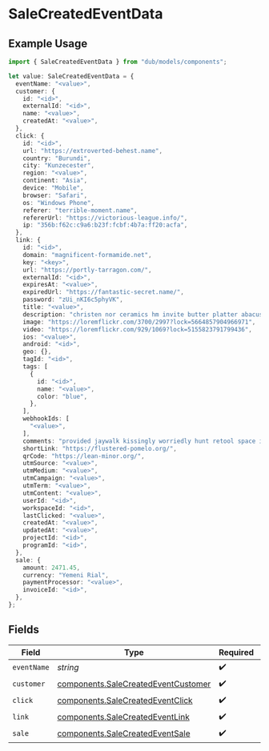 # SaleCreatedEventData

## Example Usage

```typescript
import { SaleCreatedEventData } from "dub/models/components";

let value: SaleCreatedEventData = {
  eventName: "<value>",
  customer: {
    id: "<id>",
    externalId: "<id>",
    name: "<value>",
    createdAt: "<value>",
  },
  click: {
    id: "<id>",
    url: "https://extroverted-behest.name",
    country: "Burundi",
    city: "Kunzecester",
    region: "<value>",
    continent: "Asia",
    device: "Mobile",
    browser: "Safari",
    os: "Windows Phone",
    referer: "terrible-moment.name",
    refererUrl: "https://victorious-league.info/",
    ip: "356b:f62c:c9a6:b23f:fcbf:4b7a:ff20:acfa",
  },
  link: {
    id: "<id>",
    domain: "magnificent-formamide.net",
    key: "<key>",
    url: "https://portly-tarragon.com/",
    externalId: "<id>",
    expiresAt: "<value>",
    expiredUrl: "https://fantastic-secret.name/",
    password: "zUi_nKI6c5phyVK",
    title: "<value>",
    description: "christen nor ceramics hm invite butter platter abacus which",
    image: "https://loremflickr.com/3700/2997?lock=5664857904966971",
    video: "https://loremflickr.com/929/1069?lock=5155823791799436",
    ios: "<value>",
    android: "<id>",
    geo: {},
    tagId: "<id>",
    tags: [
      {
        id: "<id>",
        name: "<value>",
        color: "blue",
      },
    ],
    webhookIds: [
      "<value>",
    ],
    comments: "provided jaywalk kissingly worriedly hunt retool space informal",
    shortLink: "https://flustered-pomelo.org/",
    qrCode: "https://lean-minor.org/",
    utmSource: "<value>",
    utmMedium: "<value>",
    utmCampaign: "<value>",
    utmTerm: "<value>",
    utmContent: "<value>",
    userId: "<id>",
    workspaceId: "<id>",
    lastClicked: "<value>",
    createdAt: "<value>",
    updatedAt: "<value>",
    projectId: "<id>",
    programId: "<id>",
  },
  sale: {
    amount: 2471.45,
    currency: "Yemeni Rial",
    paymentProcessor: "<value>",
    invoiceId: "<id>",
  },
};
```

## Fields

| Field                                                                                      | Type                                                                                       | Required                                                                                   | Description                                                                                |
| ------------------------------------------------------------------------------------------ | ------------------------------------------------------------------------------------------ | ------------------------------------------------------------------------------------------ | ------------------------------------------------------------------------------------------ |
| `eventName`                                                                                | *string*                                                                                   | :heavy_check_mark:                                                                         | N/A                                                                                        |
| `customer`                                                                                 | [components.SaleCreatedEventCustomer](../../models/components/salecreatedeventcustomer.md) | :heavy_check_mark:                                                                         | N/A                                                                                        |
| `click`                                                                                    | [components.SaleCreatedEventClick](../../models/components/salecreatedeventclick.md)       | :heavy_check_mark:                                                                         | N/A                                                                                        |
| `link`                                                                                     | [components.SaleCreatedEventLink](../../models/components/salecreatedeventlink.md)         | :heavy_check_mark:                                                                         | N/A                                                                                        |
| `sale`                                                                                     | [components.SaleCreatedEventSale](../../models/components/salecreatedeventsale.md)         | :heavy_check_mark:                                                                         | N/A                                                                                        |
